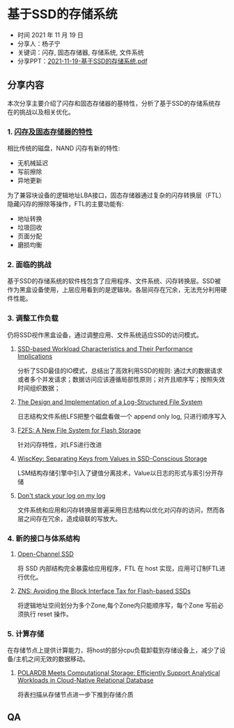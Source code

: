 # 基于SSD的存储系统

- 时间 2021 年 11 月 19 日
- 分享人：杨子宁
- 关键词：闪存, 固态存储器, 存储系统, 文件系统
- 分享PPT：[2021-11-19-基于SSD的存储系统.pdf](./slides/2021-10-22-基于SSD的存储系统.pdf)

## 分享内容

本次分享主要介绍了闪存和固态存储器的基特性，分析了基于SSD的存储系统存在的挑战以及相关优化。

### 1. [闪存及固态存储器的特性](https://www.sciencedirect.com/science/article/abs/pii/S0065245819300117?via%3Dihub)

相比传统的磁盘，NAND 闪存有新的特性:

- 无机械延迟
- 写前擦除
- 异地更新

为了兼容块设备的逻辑地址LBA接口，固态存储器通过复杂的闪存转换层（FTL）隐藏闪存的擦除等操作，FTL的主要功能有:

- 地址转换
- 垃圾回收
- 页面分配
- 磨损均衡

### 2. 面临的挑战

基于SSD的存储系统的软件栈包含了应用程序、文件系统、闪存转换层。SSD被作为黑盒设备使用，上层应用看到的是逻辑块。各层间存在冗余，无法充分利用硬件性能。

### 3. 调整工作负载

仍将SSD视作黑盒设备，通过调整应用、文件系统适应SSD的访问模式。

1. [SSD-based Workload Characteristics and Their
Performance Implications](https://dl.acm.org/doi/abs/10.1145/3423137)

    分析了SSD最佳的IO模式，总结出了高效利用SSD的规则: 通过大的数据请求或者多个并发请求；数据访问应该遵循局部性原则；对齐且顺序写；按照失效时间组织数据；

2. [The Design and Implementation of a Log-Structured File System](https://dl.acm.org/doi/abs/10.1145/146941.146943)

    日志结构文件系统LFS把整个磁盘看做一个 append only log, 只进行顺序写入

3. [F2FS: A New File System for Flash Storage](https://www.usenix.org/system/files/conference/fast15/fast15-paper-lee.pdf)

    针对闪存特性，对LFS进行改进

4. [WiscKey: Separating Keys from Values in SSD-Conscious Storage](https://dl.acm.org/doi/pdf/10.1145/3033273)

    LSM结构存储引擎中引入了键值分离技术，Value以日志的形式与索引分开存储

5. [Don't stack your log on my log](https://www.usenix.org/system/files/conference/inflow14/inflow14-yang.pdf)

    文件系统和应用和闪存转换层普遍采用日志结构以优化对闪存的访问，然而各层之间存在冗余，造成级联的写放大。

### 4. 新的接口与体系结构

1. [Open-Channel SSD](http://cidrdb.org/cidr2020/papers/p17-picoli-cidr20.pdf)

    将 SSD 内部结构完全暴露给应用程序，FTL 在 host 实现，应用可订制FTL进行优化。

2. [ZNS: Avoiding the Block Interface Tax for Flash-based SSDs](https://www.usenix.org/system/files/atc21-bjorling.pdf)

    将逻辑地址空间划分为多个Zone,每个Zone内只能顺序写，每个Zone 写前必须执行 reset 操作。

### 5. 计算存储

在存储节点上提供计算能力，将host的部分cpu负载卸载到存储设备上，减少了设备/主机之间无效的数据移动。

1. [POLARDB Meets Computational Storage: Efficiently Support Analytical Workloads in Cloud-Native Relational Database](https://www.usenix.org/system/files/fast20-cao_wei.pdf)

    将表扫描从存储节点进一步下推到存储介质

## QA
